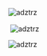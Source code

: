 
<p align="left"> <img src="https://komarev.com/ghpvc/?username=adztrz&label=Visitor&color=000000&style=flat-square" alt="adztrz" /> </p>

<p>&nbsp;<img align="center" src="https://github-readme-stats.vercel.app/api?username=adztrz&show_icons=true&theme=dark&locale=en" alt="adztrz" /></p>
<p><img align="center" src="https://github-readme-streak-stats.herokuapp.com/?user=adztrz&theme=dark" alt="adztrz" /></p>
